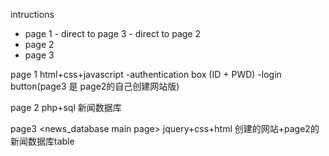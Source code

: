 intructions
- page 1 - direct to page 3 - direct to page 2
- page 2
- page 3

page 1 <login page>
html+css+javascript
-authentication box (ID + PWD)
-login button(page3 是 page2的自己创建网站版)

page 2 <phpmyadmin localhost:8080 page>
php+sql
新闻数据库

page3 <news_database main page> 
jquery+css+html
创建的网站+page2的新闻数据库table
